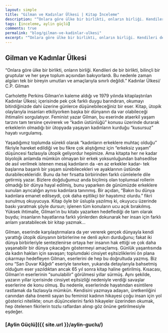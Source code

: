 ```yaml
---
layout: simple
title: "Gilman ve Kadınlar Ülkesi | Kitap İnceleme"
description: "“Onlara göre ülke bir birlikti, onların birliği. Kendileri de bir birlikti, bilinçli bir gruptular ve her şeye toplum açısından bakıyorlardı. Bu nedenle zaman algıları tek bir bireyin umutları ve amaçlarıyla sınırlı değildi.”"
tags: [inceleme, aylin güçlü]
comments: true
permalink: "blog/gilman-ve-kadinlar-ulkesi"
excerpt: "“Onlara göre ülke bir birlikti, onların birliği. Kendileri de bir birlikti, bilinçli bir gruptular ve her şeye toplum açısından bakıyorlardı. Bu nedenle zaman algıları tek bir bireyin umutları ve amaçlarıyla sınırlı değildi.”"
---
```


## Gilman ve Kadınlar Ülkesi 

“Onlara göre ülke bir birlikti, onların birliği. Kendileri de bir birlikti, bilinçli bir gruptular ve her şeye toplum açısından bakıyorlardı. Bu nedenle zaman algıları tek bir bireyin umutları ve amaçlarıyla sınırlı değildi.” Kadınlar Ülkesi/ C.P. Gilman  

Carholette Perkins Gilman’ın kaleme aldığı ve 1979 yılında kitaplaştırılan Kadınlar Ülkesi; içerisinde pek çok farklı duygu barındıran, okumayı bitirdiğinizde dahi üzerine günlerce düşünebileceğiniz bir eser. Kitap, ütopik olaylarıyla insanları etkiliyorken başka bir dünyanın da var olabileceği ihtimalini sorgulatıyor. Feminist yazar Gilman, bu eserinde ataerkil yaşam tarzını tam tersine çevirerek ve “kadın üstünlüğü” konusu üzerinde durarak erkeklerin olmadığı bir ütopyada yaşayan kadınların kurduğu “kusursuz” hayatı vurgulamış.  

Yaşadığımız toplumda sürekli olarak “kadınların erkeklere muhtaç olduğu” fikriyle hareket edildiği ve bu fikre çok alıştığımız için “erkeksiz yaşam” düşüncesi fazlasıyla ütopik geliyordur hepimize. Ama kitapta her ne kadar biyolojik anlamda mümkün olmayan bir erkek yoksunluğundan bahsedilse de asıl verilmek istenen mesaj kadınların da -en az erkekler kadar- tek başlarına başarılı bir yaşam sürebilecekleri ve ayaklarının üstünde durabilecekleridir. Bunu da her fırsatta birbirinden farklı cümlelerle dile getirmiş yazar. Bizlere doğduğumuz anda biçilmiş olan toplumsal rollerin olmadığı bir dünya hayal edilmiş, bunu yaparken de günümüzde erkeklere sunulan ayrıcalığın aynısı kadınlara tanınmış. Bir açıdan, “Bakın bu dünya kadınlara emanet edilseydi, çok daha eşitlikçi bir hayatımız olurdu.” fikri sunulmuş okuyucuya. Kitap öyle bir üslupla yazılmış ki, okuyucu üzerinde baskı yaratmak şöyle dursun; işlenen tüm konuların ucu açık bırakılmış. Yüksek ihtimalle, Gilman’ın bu kitabı yazarken hedeflediği de tam olarak buydu; insanların hayatlarına farklı yönlerden dokunarak her insan için farklı anlam yaratabilecek bir kitap yazmak...  

Gilman, eserinde karşılaştırmalara da yer vererek gerçek dünyayla kendi yarattığı ütopik dünyanın birbirlerine ne denli aykırı durduğunu; fakat iki dünya birbirleriyle sentezlenirse ortaya her insanın hak ettiği ve çok daha yaşanabilir bir dünya çıkacağını göstermeyi amaçlamış. Günlük yaşantısında da kadın hakları için savaşan; toplumdaki cinsiyet eşitsizliklerini ön plana çıkarmayı hedefleyen Gilman, eserlerini de hep bu doğrultuda yazmış. Biz onu “Sarı Duvar Kâğıdı” eseriyle tanırken, yukarıda detaylarıyla bahsetmiş olduğum eser yazıldıktan ancak 65 yıl sonra kitap haline getirilmiş. Kısacası, Gilman’ın eserlerinin “sunulabilir” görülmesi yıllar sürmüş. Aynı şekilde, yazarın yıllar içerisinde cinsiyet eşitsizliği nedeniyle verdiği savaşlar eserlerine de konu olmuş. Bu nedenle, eserlerinde hayatından esintilere rastlamak da fazlasıyla mümkün. Kendisini yazmaya adayan, üretkenliğini canından daha önemli sayan bu feminist kadının hikayesi çoğu insan için yol gösterici nitelikte; onun düşüncelerini farklı hikayeler üzerinden okumak, hep ötelenen fikirlerin tozlu raflardan alınıp göz önüne getirilmesiyle eşdeğer.

### [Aylin Güçlü]({{ site.url }}/aylin-guclu/)